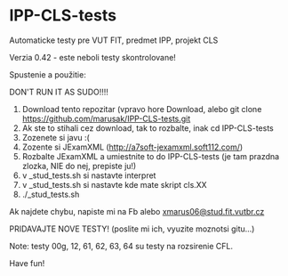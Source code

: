 # IPP-CLS-tests

Automaticke testy pre VUT FIT, predmet IPP, projekt CLS

Verzia 0.42 - este neboli testy skontrolovane!

Spustenie a použitie:

DON'T RUN IT AS SUDO!!!!

1. Download tento repozitar (vpravo hore Download, alebo git clone https://github.com/marusak/IPP-CLS-tests.git
2. Ak ste to stihali cez download, tak to rozbalte, inak cd IPP-CLS-tests
3. Zozenete si javu :(
4. Zozente si JExamXML (http://a7soft-jexamxml.soft112.com/)
5. Rozbalte JExamXML a umiestnite to do IPP-CLS-tests (je tam prazdna zlozka, NIE do nej, prepiste ju!)
6. v _stud_tests.sh si nastavte interpret
7. v _stud_tests.sh si nastavte kde mate skript cls.XX
8. ./_stud_tests.sh


Ak najdete chybu, napiste mi na Fb alebo xmarus06@stud.fit.vutbr.cz

PRIDAVAJTE NOVE TESTY! (poslite mi ich, vyuzite moznotsi gitu...)

Note: testy 00g, 12, 61, 62, 63, 64  su testy na rozsirenie CFL.

Have fun!
